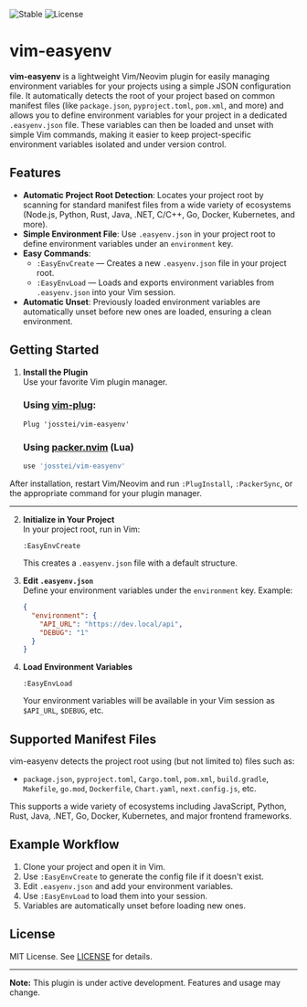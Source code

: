 ![Stable](https://img.shields.io/badge/status-stable-brightgreen) ![License](https://img.shields.io/badge/license-MIT-blue)
# vim-easyenv
**vim-easyenv** is a lightweight Vim/Neovim plugin for easily managing environment variables for your projects using a simple JSON configuration file. It automatically detects the root of your project based on common manifest files (like `package.json`, `pyproject.toml`, `pom.xml`, and more) and allows you to define environment variables for your project in a dedicated `.easyenv.json` file. These variables can then be loaded and unset with simple Vim commands, making it easier to keep project-specific environment variables isolated and under version control.

## Features

- **Automatic Project Root Detection**: Locates your project root by scanning for standard manifest files from a wide variety of ecosystems (Node.js, Python, Rust, Java, .NET, C/C++, Go, Docker, Kubernetes, and more).
- **Simple Environment File**: Use `.easyenv.json` in your project root to define environment variables under an `environment` key.
- **Easy Commands**:
  - `:EasyEnvCreate` — Creates a new `.easyenv.json` file in your project root.
  - `:EasyEnvLoad` — Loads and exports environment variables from `.easyenv.json` into your Vim session.
- **Automatic Unset**: Previously loaded environment variables are automatically unset before new ones are loaded, ensuring a clean environment.

## Getting Started

1. **Install the Plugin**  
   Use your favorite Vim plugin manager.
   ### Using [vim-plug](https://github.com/junegunn/vim-plug):

   ```vim
   Plug 'josstei/vim-easyenv'
   ```
   ### Using [packer.nvim](https://github.com/wbthomason/packer.nvim) (Lua)
  
   ```lua
   use 'josstei/vim-easyenv'
   ```

After installation, restart Vim/Neovim and run `:PlugInstall`, `:PackerSync`, or the appropriate command for your plugin manager.

---

2. **Initialize in Your Project**  
   In your project root, run in Vim:
   ```
   :EasyEnvCreate
   ```
   This creates a `.easyenv.json` file with a default structure.

3. **Edit `.easyenv.json`**  
   Define your environment variables under the `environment` key. Example:
   ```json
   {
     "environment": {
       "API_URL": "https://dev.local/api",
       "DEBUG": "1"
     }
   }
   ```

4. **Load Environment Variables**
   ```
   :EasyEnvLoad
   ```
   Your environment variables will be available in your Vim session as `$API_URL`, `$DEBUG`, etc.

## Supported Manifest Files

vim-easyenv detects the project root using (but not limited to) files such as:
- `package.json`, `pyproject.toml`, `Cargo.toml`, `pom.xml`, `build.gradle`, `Makefile`, `go.mod`, `Dockerfile`, `Chart.yaml`, `next.config.js`, etc.

This supports a wide variety of ecosystems including JavaScript, Python, Rust, Java, .NET, Go, Docker, Kubernetes, and major frontend frameworks.

## Example Workflow

1. Clone your project and open it in Vim.
2. Use `:EasyEnvCreate` to generate the config file if it doesn't exist.
3. Edit `.easyenv.json` and add your environment variables.
4. Use `:EasyEnvLoad` to load them into your session.
5. Variables are automatically unset before loading new ones.

## License

MIT License. See [LICENSE](LICENSE) for details.

---

**Note:** This plugin is under active development. Features and usage may change.
